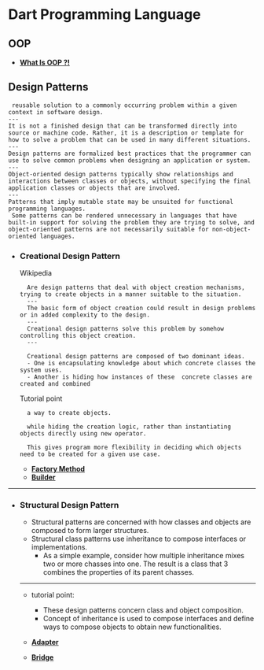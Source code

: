 # Dart Programming Language 

## OOP 
- <strong><a href="1_oop/README.md" target="_blank">What Is OOP ?!</a></strong>

## Design Patterns 
     reusable solution to a commonly occurring problem within a given context in software design.
    --- 
    It is not a finished design that can be transformed directly into source or machine code. Rather, it is a description or template for how to solve a problem that can be used in many different situations.
    ---
    Design patterns are formalized best practices that the programmer can use to solve common problems when designing an application or system.
    ---
    Object-oriented design patterns typically show relationships and interactions between classes or objects, without specifying the final application classes or objects that are involved.
    ---
    Patterns that imply mutable state may be unsuited for functional programming languages.
     Some patterns can be rendered unnecessary in languages that have built-in support for solving the problem they are trying to solve, and object-oriented patterns are not necessarily suitable for non-object-oriented languages.


- ### Creational Design Pattern

    Wikipedia 

        Are design patterns that deal with object creation mechanisms, trying to create objects in a manner suitable to the situation.
        --- 
        The basic form of object creation could result in design problems or in added complexity to the design.
        ---
        Creational design patterns solve this problem by somehow controlling this object creation.
        ---

        Creational design patterns are composed of two dominant ideas.
        - One is encapsulating knowledge about which concrete classes the system uses.
        - Another is hiding how instances of these  concrete classes are created and combined
    Tutorial point 

        a way to create objects.

        while hiding the creation logic, rather than instantiating objects directly using new operator.
            
        This gives program more flexibility in deciding which objects need to be created for a given use case.


    - <strong><a href="creational_design_pattern/factory_method" target="_blank">Factory Method</a></strong>
    - <strong><a href="creational_design_pattern/builder" target="_blank">Builder </a></strong>

---
- ### Structural Design Pattern
    - Structural patterns are concerned with how classes and objects are composed to form larger structures.
    - Structural class patterns use inheritance to compose
    interfaces or implementations.
        - As a simple example, consider how multiple
        inheritance mixes two or more chasses into one. The result is a class that 3 combines the properties of its parent chasses.
    <!-- - This pattern is particularly useful for making iridependently developed class libraries work together. 
        - Another example is the class form of the Adapter pattern. In general, an adapter makes |one interface (the adaptee's) conform to another, thereby providing a uniform abstraction of different interfaces.A class adapter accomplishes this by 1 inheriting privately from an adaptee class. The adapter then expresses its | interface in terms of the adaptee’s. | -->
    --- 
    - tutorial point:
        - These design patterns concern class and object composition.
        - Concept of inheritance is used to compose interfaces and define ways to compose objects to obtain new functionalities.


    - <strong><a href="structural_design_pattern/Adapter/README.md" target="_blank">Adapter</a></strong>

    - <strong><a href="structural_design_pattern/bridge/README.md" target="_blank">Bridge</a></strong>
    
